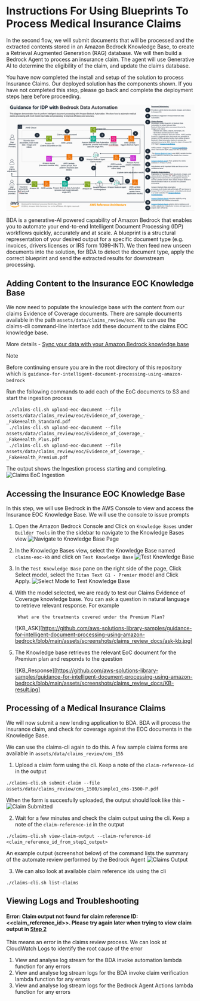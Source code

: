 # Instructions For Using Blueprints To Process Medical Insurance Claims

In the second flow, we will submit documents that will be processed and the extracted contents stored in an Amazon Bedrock Knowledge Base, to create a Retrieval Augmented Generation (RAG) database.  We will then build a Bedrock Agent to process an insurance claim. The agent will use Generative AI to determine the eligibility of the claim, and update the claims database.

You have now completed the install and setup of the solution to process Insurance Claims. Our deployed solution has the components shown. If you have not completed this step, please go back and complete the deployment steps [here](https://github.com/aws-solutions-library-samples/guidance-for-intelligent-document-processing-using-amazon-bedrock/blob/main/deployment/docs/b_claims_review_01_deploy.md) before proceeding. 

<img src="../../assets/architectures/b_claims_review_architecture.png" width="800" />


BDA is a generative-AI powered capability of Amazon Bedrock that enables you to automate your end-to-end Intelligent Document Processing (IDP) workflows quickly, accurately and at scale. A blueprint is a structural representation of your desired output for a specific document type (e.g. invoices, drivers licenses or IRS form 1099-INT). We then feed new unseen documents into the solution, for BDA to detect the document type, apply the correct blueprint and send the extracted results for downstream processing.

## Adding Content to the Insurance EOC Knowledge Base
We now need to populate the knowledge base with the content from our claims Evidence of Coverage documents. There are sample documents available in the path `assets/data/claims_review/eoc`.  We can use the claims-cli command-line interface add these document to the claims EOC knowledge base.

More details - [Sync your data with your Amazon Bedrock knowledge base][Sync_your_data_with_your_Amazon_Bedrock_knowledge_base]


> [!Note]
>Before continuing ensure you are in the root directory of this repository which is `guidance-for-intelligent-document-processing-using-amazon-bedrock`

Run the following commands to add each of the EoC documents to S3 and start the ingestion process
```
 ./claims-cli.sh upload-eoc-document --file assets/data/claims_review/eoc/Evidence_of_Coverage_-_FakeHealth_Standard.pdf 
 ./claims-cli.sh upload-eoc-document --file assets/data/claims_review/eoc/Evidence_of_Coverage_-_FakeHealth_Plus.pdf 
 ./claims-cli.sh upload-eoc-document --file assets/data/claims_review/eoc/Evidence_of_Coverage_-_FakeHealth_Premium.pdf 
```

The output shows the Ingestion process starting and completing.
![Claims EoC Ingestion](https://github.com/aws-solutions-library-samples/guidance-for-intelligent-document-processing-using-amazon-bedrock/blob/main/assets/screenshots/claims_review_docs/claim-eoc-ingestion.jpg)

## Accessing the Insurance EOC Knowledge Base

In this step, we will use Bedrock in the AWS Console to view and access the Insurance EOC Knowledge Base. We will use the console to issue prompts 

1. Open the Amazon Bedrock Console and Click on `Knowledge Bases` under `Builder Tools` in the the sidebar to navigate to the Knowledge Bases view
![Navigate to Knowledge Base Page](https://github.com/aws-solutions-library-samples/guidance-for-intelligent-document-processing-using-amazon-bedrock/blob/main/assets/screenshots/claims_review_docs/open-kb-view.jpg)

2. In the Knowledge Bases view, select the Knowledge Base named `claims-eoc-kb` and click on `Test Knowledge Base`
![Test Knowledge Base](https://github.com/aws-solutions-library-samples/guidance-for-intelligent-document-processing-using-amazon-bedrock/blob/main/assets/screenshots/claims_review_docs/test-kb.jpg)

3. In the `Test Knowledge Base` pane on the right side of the page, Click Select model, select the `Titan Text G1 - Premier` model and Click Apply.
![Select Mode to Test Knowledge Base](https://github.com/aws-solutions-library-samples/guidance-for-intelligent-document-processing-using-amazon-bedrock/blob/main/assets/screenshots/claims_review_docs/KB-result.jpg)

4. With the model selected, we are ready to test our Claims Evidence of Coverage knowledge base. You can ask a question in natural language to retrieve relevant response. For example

    ```
     What are the treatments covered under the Premium Plan?
    ```
    ![KB_ASK][https://github.com/aws-solutions-library-samples/guidance-for-intelligent-document-processing-using-amazon-bedrock/blob/main/assets/screenshots/claims_review_docs/ask-kb.jpg]

5. The Knowledge base retrieves the relevant EoC document for the Premium plan and responds to the question

    ![KB_Response][https://github.com/aws-solutions-library-samples/guidance-for-intelligent-document-processing-using-amazon-bedrock/blob/main/assets/screenshots/claims_review_docs/KB-result.jpg]


## Processing of a Medical Insurance Claims

We will now submit a new lending application to BDA. BDA will process the insurance claim, and check for coverage against the EOC documents in the Knowledge Base. 

We can use the claims-cli again to do this. A few sample claims forms are available in `assets/data/claims_review/cms_155`

1. Upload a claim form using the cli. Keep a note of the `claim-reference-id` in the output 
 ```
 ./claims-cli.sh submit-claim --file assets/data/claims_review/cms_1500/sample1_cms-1500-P.pdf 
 ```
When the form is succesfully uploaded, the output should look like this - 
![Claim Submitted](https://github.com/aws-solutions-library-samples/guidance-for-intelligent-document-processing-using-amazon-bedrock/blob/main/assets/screenshots/claims_review_docs/claimsubmission-output.jpg)

2. Wait for a few minutes and check the claim output using the cli.<a name=step2_claimreview></a>
 Keep a note of the `claim-reference-id` in the output 
 ```
 ./claims-cli.sh view-claim-output --claim-reference-id <claim_reference_id_from_step1_output>
 ```
An example output (screenshot below) of the command lists the summary of the automate review performed by the Bedrock Agent
![Claims Output](https://github.com/aws-solutions-library-samples/guidance-for-intelligent-document-processing-using-amazon-bedrock/blob/main/assets/screenshots/claims_review_docs/claims_review_output.jpg)


 3. We can also look at available claim reference ids using the cli
 ```
./claims-cli.sh list-claims
 ```

## Viewing Logs and Troubleshooting

#### Error: Claim output not found for claim reference ID: <<claim_reference_id>>. Please try again later when trying to view claim output in [Step 2](#step2_claimreview)
This means an error in the claims review process. We can look at CloudWatch Logs to identify the root cause of the error

1. View and analyse log stream for the BDA invoke automation lambda function for any errors
2. View and analyse log stream logs for the BDA invoke claim verification lambda function for any errors
3. View and analyse log stream logs for the Bedrock Agent Actions lambda function for any errors




[Sync_your_data_with_your_Amazon_Bedrock_knowledge_base]: https://docs.aws.amazon.com/bedrock/latest/userguide/kb-data-source-sync-ingest.html

[screenshot_select_model]: ../../assets/screenshots/claims_review_docs/select-model.jpg
[screenshot_ask_kb]: ../../../assets/screenshots/claims_review_docs/ask-kb.jpg
[screenshot_test_kb]: ../../assets/screenshots/claims_review_docs/test-kb.jpg
[screenshot_kb_response]: ../../assets/screenshots/claims_review_docs/kb-result.jpg
[screenshot_view_kb]: ../../assets/screenshots/claims_review_docs/open-kb-view.jpg
[screenshot_claim_submitted]: ../../assets/screenshots/claims_review_docs/claimsubmission-output.jpg
[screenshot_claim_eoc_ingestion]: ../../assets/screenshots/claims_review_docs/claim-eoc-ingestion.jpg
[screenshot_claims_review_output]: ../../assets/screenshots/claims_review_docs/claims_review_output.jpg

